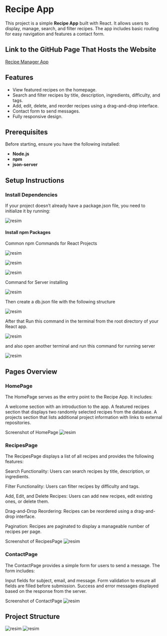 # Recipe App

This project is a simple **Recipe App** built with React. It allows users to display, manage, search, and filter recipes. The app includes basic routing for easy navigation and features a contact form.

## Link to the GitHub Page That Hosts the Website  
[Recipe Manager App](https://github.com/Cibadov13097/WebMobile-Project2)

## Features

- View featured recipes on the homepage.
- Search and filter recipes by title, description, ingredients, difficulty, and tags.
- Add, edit, delete, and reorder recipes using a drag-and-drop interface.
- Contact form to send messages.
- Fully responsive design.

## Prerequisites

Before starting, ensure you have the following installed:

- **Node.js**
- **npm** 
- **json-server**



## Setup Instructions


### Install Dependencies


If your project doesn’t already have a package.json file, you need to initialize it by running:

![resim](https://github.com/user-attachments/assets/37bdc1dc-7248-4633-a42e-2d7649ff14a5)

#### Install npm Packages


Common npm Commands for React Projects

![resim](https://github.com/user-attachments/assets/f984a403-a1cd-4c21-b21b-3a1b866e11e6)

![resim](https://github.com/user-attachments/assets/662f53c6-a0e5-4de1-8359-3bdd8afa7db6)

![resim](https://github.com/user-attachments/assets/821b1a8c-14c5-425e-b9c9-34fe6ee0c7bd)



Command for Server installing

![resim](https://github.com/user-attachments/assets/19cc7852-01fc-4c94-be04-4f96ef0239a4)

Then create a db.json file with the following structure

![resim](https://github.com/user-attachments/assets/ec41cf0d-092a-42e3-953f-70efa14872ff)


After that
Run this command in the terminal from the root directory of your React app.

![resim](https://github.com/user-attachments/assets/1b4049c3-5c9c-403e-b722-60c75acfc07b)

and also open another terminal and run this command for running server

![resim](https://github.com/user-attachments/assets/87eb9f48-e305-48c6-8a98-26e9f2dba5e8)


## Pages Overview
### HomePage

The HomePage serves as the entry point to the Recipe App. It includes:

A welcome section with an introduction to the app.
A featured recipes section that displays two randomly selected recipes from the database.
A projects section that lists additional project information with links to external repositories.

Screenshot of HomePage
![resim](https://github.com/user-attachments/assets/0388006b-d99c-454f-8aff-66b32589ef59)


### RecipesPage

The RecipesPage displays a list of all recipes and provides the following features:

Search Functionality: Users can search recipes by title, description, or ingredients.

Filter Functionality: Users can filter recipes by difficulty and tags.

Add, Edit, and Delete Recipes: Users can add new recipes, edit existing ones, or delete them.

Drag-and-Drop Reordering: Recipes can be reordered using a drag-and-drop interface.

Pagination: Recipes are paginated to display a manageable number of recipes per page.

Screenshot of RecipesPage
![resim](https://github.com/user-attachments/assets/9567572f-3c54-4df7-ab57-656987d7cd9c)


### ContactPage

The ContactPage provides a simple form for users to send a message. The form includes:

Input fields for subject, email, and message.
Form validation to ensure all fields are filled before submission.
Success and error messages displayed based on the response from the server.

Screenshot of ContactPage
![resim](https://github.com/user-attachments/assets/e1dcfb4d-9415-46be-870b-4f1d9fd29af6)

## Project Structure

![resim](https://github.com/user-attachments/assets/7bb62413-3926-42ef-85ea-5ef1094149a6)
![resim](https://github.com/user-attachments/assets/8a079119-2642-497f-9492-587e4c1497fa)


